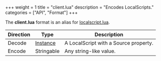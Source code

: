 +++
weight = 1
title = "client.lua"
description = "Encodes LocalScripts."
categories = ["API", "Format"]
+++

The **client.lua** format is an alias for
[localscript.lua](/api/formats/localscript.lua.md).

| Direction | Type | Description |
| --- | --- | --- |
| Decode | [Instance](/api/types/Instance) | A LocalScript with a Source property. |
| Encode | Stringable | Any string-like value. |